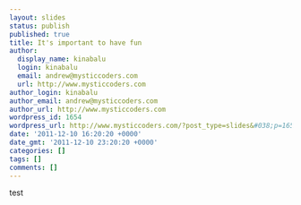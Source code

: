 ```yaml
---
layout: slides
status: publish
published: true
title: It's important to have fun
author:
  display_name: kinabalu
  login: kinabalu
  email: andrew@mysticcoders.com
  url: http://www.mysticcoders.com
author_login: kinabalu
author_email: andrew@mysticcoders.com
author_url: http://www.mysticcoders.com
wordpress_id: 1654
wordpress_url: http://www.mysticcoders.com/?post_type=slides&#038;p=1654
date: '2011-12-10 16:20:20 +0000'
date_gmt: '2011-12-10 23:20:20 +0000'
categories: []
tags: []
comments: []
---
```

test

